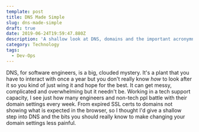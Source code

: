 ```yaml
---
template: post
title: DNS Made Simple
slug: dns-made-simple
draft: true
date: 2019-06-24T19:59:47.880Z
description: 'A shallow look at DNS, domains and the important acronymns.'
category: Technology
tags:
  - Dev-Ops
---
```

DNS, for software engineers, is a big, clouded mystery. It's a plant that you have to interact with once a year but you don't really know _how_ to look after it so you kind of just wing it and hope for the best. It can get messy, complicated and overwhelming but it needn't be. Working in a tech support capacity, I see just how many engineers and non-tech ppl battle with their domain settings every week. From expired SSL certs to domains not showing what is expected in the browser, so I thought I'd give a shallow step into DNS and the bits you should really know to make changing your domain settings less painful.
